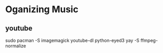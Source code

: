 # Oganizing Music

## youtube

sudo pacman -S imagemagick youtube-dl python-eyed3
yay -S ffmpeg-normalize

